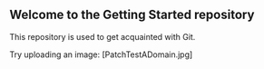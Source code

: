 ## Welcome to the Getting Started repository

This repository is used to get acquainted with Git.

Try uploading an image:
[PatchTestADomain.jpg]
